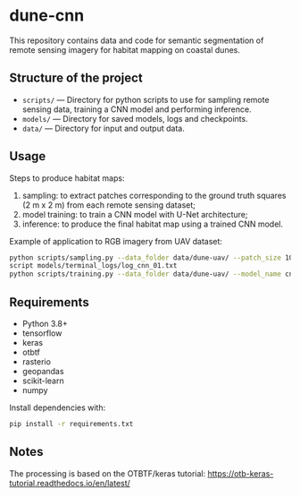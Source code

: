 # dune-cnn

This repository contains data and code for semantic segmentation of remote sensing imagery for habitat mapping on coastal dunes.

## Structure of the project

- `scripts/` — Directory for python scripts to use for sampling remote sensing data, training a CNN model and performing inference.
- `models/` — Directory for saved models, logs and checkpoints.
- `data/` — Directory for input and output data.

## Usage
Steps to produce habitat maps:
1) sampling: to extract patches corresponding to the ground truth squares (2 m x 2 m) from each remote sensing dataset;
3) model training: to train a CNN model with U-Net architecture;
5) inference: to produce the final habitat map using a trained CNN model.

Example of application to RGB imagery from UAV dataset:
```bash
python scripts/sampling.py --data_folder data/dune-uav/ --patch_size 100 --epsg_code 32632
script models/terminal_logs/log_cnn_01.txt
python scripts/training.py --data_folder data/dune-uav/ --model_name cnn-01 --img_type rgb --class_nb 4 --epochs 50
```

## Requirements
- Python 3.8+
- tensorflow
- keras
- otbtf
- rasterio
- geopandas
- scikit-learn
- numpy

Install dependencies with:
```bash
pip install -r requirements.txt
```

## Notes
The processing is based on the OTBTF/keras tutorial: https://otb-keras-tutorial.readthedocs.io/en/latest/ 
